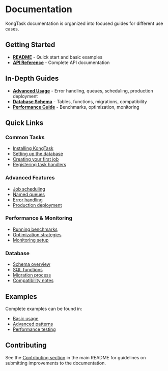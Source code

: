 # Documentation

KongTask documentation is organized into focused guides for different use cases.

## Getting Started

- **[README](../README.md)** - Quick start and basic examples
- **[API Reference](api.md)** - Complete API documentation

## In-Depth Guides

- **[Advanced Usage](advanced.md)** - Error handling, queues, scheduling, production deployment
- **[Database Schema](schema.md)** - Tables, functions, migrations, compatibility
- **[Performance Guide](performance.md)** - Benchmarks, optimization, monitoring

## Quick Links

### Common Tasks

- [Installing KongTask](../README.md#installation)
- [Setting up the database](../README.md#2-setup-database)
- [Creating your first job](../README.md#3-add-a-job)
- [Registering task handlers](api.md#registertask)

### Advanced Features

- [Job scheduling](advanced.md#job-scheduling)
- [Named queues](advanced.md#named-queues)
- [Error handling](advanced.md#error-handling-and-retries)
- [Production deployment](advanced.md#production-deployment)

### Performance & Monitoring

- [Running benchmarks](performance.md#running-benchmarks)
- [Optimization strategies](performance.md#optimization-strategies)
- [Monitoring setup](performance.md#monitoring-performance)

### Database

- [Schema overview](schema.md#schema-overview)
- [SQL functions](schema.md#functions)
- [Migration process](schema.md#migration-process)
- [Compatibility notes](schema.md#schema-compatibility)

## Examples

Complete examples can be found in:

- [Basic usage](../README.md#basic-examples)
- [Advanced patterns](advanced.md#examples)
- [Performance testing](../perftest/)

## Contributing

See the [Contributing section](../README.md#contributing) in the main README for guidelines on submitting improvements to the documentation.
